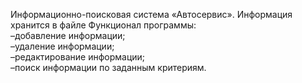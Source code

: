 Информационно-поисковая система «Автосервис».
Информация хранится в файле
Функционал программы:  
–добавление информации;  
–удаление информации;  
–редактирование информации;  
–поиск информации по заданным критериям.  
